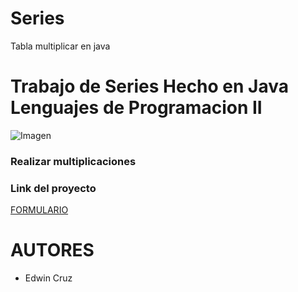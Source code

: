 # Series
Tabla multiplicar en java
<h1>Trabajo de Series Hecho en Java Lenguajes de Programacion II</h1>

![Imagen](https://www.universidades.com.ec/logos/original/logo-instituto-tecnologico-superior-quito.png)

<h3>Realizar multiplicaciones</h3>

<h3>Link del proyecto</h3>

[FORMULARIO](https://github.com/ecruzq1/Cuidades/blob/master/Form1.vb)


<h1>AUTORES</h1>

* Edwin Cruz

